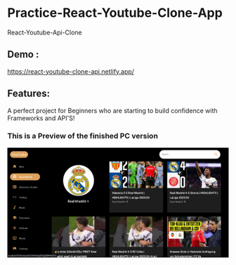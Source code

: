 # Practice-React-Youtube-Clone-App

React-Youtube-Api-Clone

## Demo :

https://react-youtube-clone-api.netlify.app/

## Features:

A perfect project for Beginners who are starting to build confidence with Frameworks and API'S!

### This is a Preview of the finished PC version

![Getting Started](./src/assets/images/yt-clone.jpeg)